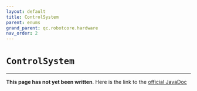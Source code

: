 ```yaml
---
layout: default
title: ControlSystem
parent: enums
grand_parent: qc.robotcore.hardware
nav_order: 2
---
```

# `ControlSystem`
---
**This page has not yet been written**. Here is the link to the [official JavaDoc](https://ftctechnh.github.io/ftc_app/doc/javadoc/com/qualcomm/robotcore/hardware/ControlSystem.html)
        